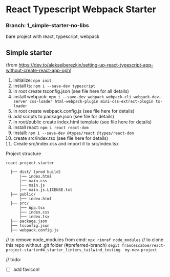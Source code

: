 # React Typescript Webpack Starter
### Branch: 1_simple-starter-no-libs
bare project with react, typescript, webpack

## Simple starter
(from https://dev.to/alekseiberezkin/setting-up-react-typescript-app-without-create-react-app-oph)
1. initialize: `npm init`
2. install ts: `npm i --save-dev typescript`
3. in root create tsconfig.json (see file here for all details)
4. install webpack: `npm i --save-dev webpack webpack-cli webpack-dev-server css-loader html-webpack-plugin mini-css-extract-plugin ts-loader`
5. in root create webpack.config.js (see file here for details)
6. add scripts to package.json (see file for details)
7. in root/public create index.html template (see file here for details)
8. install react: ```npm i react react-dom```
9. install: ```npm i --save-dev @types/react @types/react-dom```
10. create src/index.tsx (see file here for details)
11. Create src/index.css and import it to src/index.tsx

Project structure
  ```
  react-project-starter
  
    ├── dist/ (prod build)
        |── index.html
        |── main.css
        |── main.js
        |── main.js.LICENSE.txt
    ├── public/
        ├── index.html
    ├── src/
        ├── App.tsx
        ├── index.css
        ├── index.tsx
    ├── package.json
    ├── tsconfig.json
    ├── webpack.config.js
  ```

// to remove node_modules from cmd: ```npx rimraf node_modules```
// to clone this repo without .git folder (#preferred-branch)
```degit francescaboe/react-project-starter#4_starter_linters_tailwind_testing  my-new-project```


// todo: 
- [ ] add favicon!